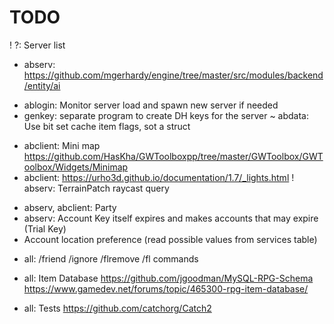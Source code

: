 # TODO

! ?: Server list
* abserv: https://github.com/mgerhardy/engine/tree/master/src/modules/backend/entity/ai
+ ablogin: Monitor server load and spawn new server if needed
+ genkey: separate program to create DH keys for the server
~ abdata: Use bit set cache item flags, sot a struct
* abclient: Mini map https://github.com/HasKha/GWToolboxpp/tree/master/GWToolbox/GWToolbox/Widgets/Minimap
* abclient: https://urho3d.github.io/documentation/1.7/_lights.html
! abserv: TerrainPatch raycast query
+ abserv, abclient: Party
+ abserv: Account Key itself expires and makes accounts that may expire (Trial Key)
+ Account location preference (read possible values from services table)


* all: /friend /ignore /flremove /fl commands
* all: Item Database
  https://github.com/jgoodman/MySQL-RPG-Schema   
  https://www.gamedev.net/forums/topic/465300-rpg-item-database/

* all: Tests https://github.com/catchorg/Catch2
